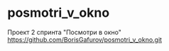 # posmotri_v_okno
Проект 2 спринта "Посмотри в окно"
<a>https://github.com/BorisGafurov/posmotri_v_okno.git</a>
